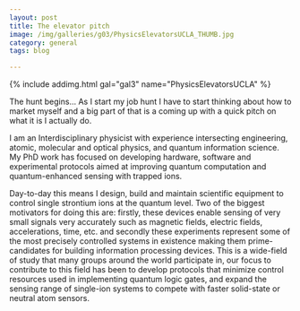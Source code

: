 ```yaml
---
layout: post
title: The elevator pitch
image: /img/galleries/g03/PhysicsElevatorsUCLA_THUMB.jpg
category: general
tags: blog

---
```


{% include addimg.html gal="gal3" name="PhysicsElevatorsUCLA" %}



The hunt begins... As I start my job hunt I have to start thinking about how to market myself and a big part of that is a coming up with a quick pitch on what it is I actually do. 

I am an Interdisciplinary physicist with experience intersecting engineering, atomic, molecular and optical physics, and quantum information science. My PhD work has focused on developing hardware, software and experimental protocols aimed at improving quantum computation and quantum-enhanced sensing with trapped ions.

Day-to-day this means I design, build and maintain scientific equipment to control single strontium ions at the quantum level. Two of the biggest motivators for doing this are: firstly, these devices enable sensing of very small signals very accurately such as magnetic fields, electric fields, accelerations, time, etc. and secondly these experiments represent some of the most precisely controlled systems in existence making them prime-candidates for building information processing devices. This is a wide-field of study that many groups around the world participate in, our focus to contribute to this field has been to develop protocols that minimize control resources used in implementing quantum logic gates, and expand the sensing range of single-ion systems to compete with faster solid-state or neutral atom sensors. 